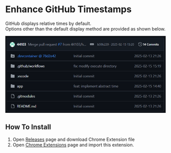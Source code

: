 # Enhance GitHub Timestamps

GitHub displays relative times by default.  
Options other than the default display method are provided as shown below.

![adopted](./imgs/after.png)

## How To Install

1. Open [Releases](https://github.com/44103/github-datetime-formatter/releases) page and download Chrome Extension file
2. Open [Chrome Extensions](chrome://extensions/) page and import this extension.
